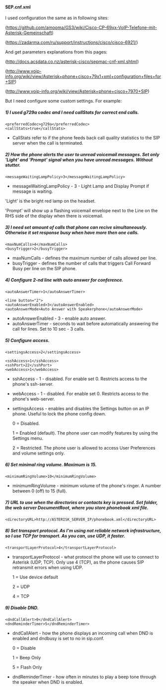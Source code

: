 #### SEP.cnf.xml

I used configuration the same as in following sites:

(https://github.com/amooma/GS3/wiki/Cisco-CP-69xx-VoIP-Telefone-mit-Asterisk-Gemeinschaft) 

(https://zadarma.com/ru/support/instructions/cisco/cisco-6921/)

And get parameters explanations from this pages:

(http://docs.acsdata.co.nz/asterisk-cisco/sepmac-cnf-xml.shtml)

(http://www.voip-info.org/wiki/view/Asterisk+phone+cisco+79x1+xml+configuration+files+for+SIP) 

(http://www.voip-info.org/wiki/view/Asterisk+phone+cisco+7970+SIP)

But I need configure some custom settings. For example:

##### 1) I used g729a codec and I need callStats for correct end calls.
```
<preferredCodec>g729a</preferredCodec>
<callStats>true</callStats>
```
 - CallStats refer to if the phone feeds back call quality statistics to the SIP server when the call is terminated.

##### 2) How the phone alerts the user to unread voicemail messages. Set only 'Light' and 'Prompt' signal when you have unread messages. Without stutter.
```
<messageWaitingLampPolicy>3</messageWaitingLampPolicy>
```
 - messageWaitingLampPolicy - 3 - Light Lamp and Display Prompt if message is waiting.

'Light' is the bright red lamp on the headset.

'Prompt' will show up a flashing voicemail envelope next to the Line on the RHS side of the display when there is voicemail.

##### 3) I need set amount of calls that phone can recive simultaneously. Otherwise it set response busy when have more then one calls.
```
<maxNumCalls>4</maxNumCalls>
<busyTrigger>2</busyTrigger>
```
 - maxNumCalls - defines the maximum number of calls allowed per line.
 - busyTrigger - defines the number of calls that triggers Call Forward Busy per line on the SIP phone.

##### 4) Configure 2-nd line with auto answer for conference.
```
<autoAnswerTimer>1</autoAnswerTimer>

<line button="2">
<autoAnswerEnabled>3</autoAnswerEnabled>
<autoAnswerMode>Auto Answer with Speakerphone</autoAnswerMode>
```
 - autoAnswerEnabled - 3 - enable auto answer.
 - autoAnswerTimer - seconds to wait before automatically answering the call for lines. Set to 10 sec - 3 calls.

##### 5) Configure access.
```
<settingsAccess>2</settingsAccess>

<sshAccess>1</sshAccess>
<sshPort>22</sshPort>
<webAccess>1</webAccess>
```
 - sshAccess - 1 - disabled. For enable set 0. Restricts access to the phone's ssh-server.
 - webAccess - 1 - disabled. For enable set 0. Restricts access to the phone's web-server.
 - settingsAccess - enables and disables the Settings button on an IP phone. Useful to lock the phone config down.

   0 = Disabled.

   1 = Enabled (default). The phone user can modify features by using the Settings menu.
   
   2 = Restricted. The phone user is allowed to access User Preferences and volume settings only. 

##### 6) Set minimal ring volume. Maximum is 15.
```
<minimumRingVolume>10</minimumRingVolume>
```
 - minimumRingVolume - minimum volume of the phone's ringer. A number between 0 (off) to 15 (full).

##### 7) URL to use when the directories or contacts key is pressed. Set folder, the web server DocumentRoot, where you store phonebook xml file.
```
<directoryURL>http://ASTERISK_SERVER_IP/phonebook.xml</directoryURL>
```

##### 8) Set transport protocol. As I'm using not reliable network infrastructure, so I use TCP for transport. As you can, use UDP, it faster.
```
<transportLayerProtocol>4</transportLayerProtocol>
```
 - transportLayerProtocol - what protocol the phone will use to connect to Asterisk (UDP, TCP). Only use 4 (TCP), as the phone causes SIP retransmit errors when using UDP.

   1 =	Use device default	

   2 =	UDP	

   4 =	TCP
   
##### 9) Disable DND.
```
<dndCallAlert>0</dndCallAlert>
<dndReminderTimer>5</dndReminderTimer>
```
 - dndCallAlert - how the phone displays an incoming call when DND is enabled and dndbusy is set to no in sip.conf.

   0 =	Disable
   
   1 =	Beep Only
   
   5 =	Flash Only

 - dndReminderTimer - how often in minutes to play a beep tone through the speaker when DND is enabled.
